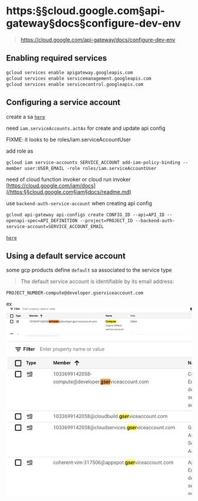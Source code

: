 # https:§§cloud.google.com§api-gateway§docs§configure-dev-env
> https://cloud.google.com/api-gateway/docs/configure-dev-env

## Enabling required services

```
gcloud services enable apigateway.googleapis.com
gcloud services enable servicemanagement.googleapis.com
gcloud services enable servicecontrol.googleapis.com
```

## Configuring a service account

create a sa
[`here`](../https:§§cloud.google.com§iam§docs§creating-managing-service-accounts/readme.md)

need `iam.serviceAccounts.actAs` for create and update api config

FIXME: it looks to be roles/iam.serviceAccountUser

add role as
```
gcloud iam service-accounts SERVICE_ACCOUNT add-iam-policy-binding --member user:USER_EMAIL -role roles/iam.serviceAccountUser
```
need of  cloud function invoker or  cloud run invoker 
[https://cloud.google.com/iam/docs](/https:§§cloud.google.com§iam§docs/readme.md)

use `backend-auth-service-account` when creating api config
```
gcloud api-gateway api-configs create CONFIG_ID --api=API_ID --openapi-spec=API_DEFINITION --project=PROJECT_ID --backend-auth-service-account=SERVICE_ACCOUNT_EMAIL
```
[`here`](../https:§§cloud.google.com§api-gateway§docs§creating-api/readme.md)

## Using a default service account

some gcp products define `default` sa associated to  the service type

> The default service account is identifiable by its email address:
```
PROJECT_NUMBER-compute@developer.gserviceaccount.com
```
ex
![](2021-07-19-20-16-59.png)
![](2021-07-19-17-30-46.png)

